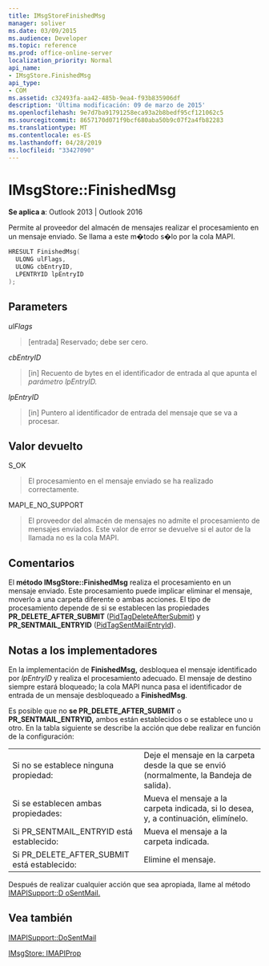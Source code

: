 ```yaml
---
title: IMsgStoreFinishedMsg
manager: soliver
ms.date: 03/09/2015
ms.audience: Developer
ms.topic: reference
ms.prod: office-online-server
localization_priority: Normal
api_name:
- IMsgStore.FinishedMsg
api_type:
- COM
ms.assetid: c32493fa-aa42-485b-9ea4-f93b835906df
description: 'Última modificación: 09 de marzo de 2015'
ms.openlocfilehash: 9e7d7ba91791258eca93a2b8bedf95cf121062c5
ms.sourcegitcommit: 8657170d071f9bcf680aba50b9c07f2a4fb82283
ms.translationtype: MT
ms.contentlocale: es-ES
ms.lasthandoff: 04/28/2019
ms.locfileid: "33427090"
---
```

# <a name="imsgstorefinishedmsg"></a>IMsgStore::FinishedMsg

  
  
**Se aplica a**: Outlook 2013 | Outlook 2016 
  
Permite al proveedor del almacén de mensajes realizar el procesamiento en un mensaje enviado. Se llama a este m�todo s�lo por la cola MAPI.
  
```cpp
HRESULT FinishedMsg(
  ULONG ulFlags,
  ULONG cbEntryID,
  LPENTRYID lpEntryID
);
```

## <a name="parameters"></a>Parameters

 _ulFlags_
  
> [entrada] Reservado; debe ser cero.
    
 _cbEntryID_
  
> [in] Recuento de bytes en el identificador de entrada al que apunta el _parámetro lpEntryID._ 
    
 _lpEntryID_
  
> [in] Puntero al identificador de entrada del mensaje que se va a procesar.
    
## <a name="return-value"></a>Valor devuelto

S_OK 
  
> El procesamiento en el mensaje enviado se ha realizado correctamente.
    
MAPI_E_NO_SUPPORT 
  
> El proveedor del almacén de mensajes no admite el procesamiento de mensajes enviados. Este valor de error se devuelve si el autor de la llamada no es la cola MAPI.
    
## <a name="remarks"></a>Comentarios

El **método IMsgStore::FinishedMsg** realiza el procesamiento en un mensaje enviado. Este procesamiento puede implicar eliminar el mensaje, moverlo a una carpeta diferente o ambas acciones. El tipo de procesamiento depende de si se establecen las propiedades **PR_DELETE_AFTER_SUBMIT** ([PidTagDeleteAfterSubmit](pidtagdeleteaftersubmit-canonical-property.md)) y **PR_SENTMAIL_ENTRYID** ([PidTagSentMailEntryId](pidtagsentmailentryid-canonical-property.md)). 
  
## <a name="notes-to-implementers"></a>Notas a los implementadores

En la implementación de **FinishedMsg,** desbloquea el mensaje identificado por  _lpEntryID_ y realiza el procesamiento adecuado. El mensaje de destino siempre estará bloqueado; la cola MAPI nunca pasa el identificador de entrada de un mensaje desbloqueado a **FinishedMsg**.
  
Es posible que no **se PR_DELETE_AFTER_SUBMIT** o **PR_SENTMAIL_ENTRYID,** ambos están establecidos o se establece uno u otro. En la tabla siguiente se describe la acción que debe realizar en función de la configuración: 
  
|||
|:-----|:-----|
|Si no se establece ninguna propiedad:  <br/> |Deje el mensaje en la carpeta desde la que se envió (normalmente, la Bandeja de salida).  <br/> |
|Si se establecen ambas propiedades:  <br/> |Mueva el mensaje a la carpeta indicada, si lo desea, y, a continuación, elimínelo.  <br/> |
|Si PR_SENTMAIL_ENTRYID está establecido:  <br/> |Mueva el mensaje a la carpeta indicada.  <br/> |
|Si PR_DELETE_AFTER_SUBMIT está establecido:  <br/> |Elimine el mensaje.  <br/> |
   
Después de realizar cualquier acción que sea apropiada, llame al método [IMAPISupport::D oSentMail.](imapisupport-dosentmail.md) 
  
## <a name="see-also"></a>Vea también



[IMAPISupport::DoSentMail](imapisupport-dosentmail.md)
  
[IMsgStore: IMAPIProp](imsgstoreimapiprop.md)

